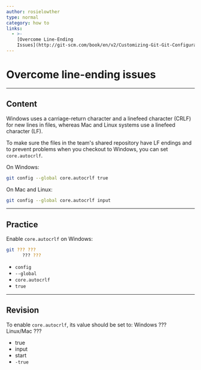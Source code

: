 ```yaml
---
author: rosielowther
type: normal
category: how to
links:
  - >-
    [Overcome Line-Ending
    Issues](http://git-scm.com/book/en/v2/Customizing-Git-Git-Configuration#_formatting_and_whitespace){website}
---
```


# Overcome line-ending issues


---

## Content

Windows uses a carriage-return character and a linefeed character (CRLF) for new lines in files, whereas Mac and Linux systems use a linefeed character (LF).

To make sure the files in the team's shared repository have LF endings and to prevent problems when you checkout to Windows, you can set `core.autocrlf`.

On Windows:

```bash
git config --global core.autocrlf true
```

On Mac and Linux:

```bash
git config --global core.autocrlf input
```


---

## Practice

Enable `core.autocrlf` on Windows:

```bash
git ??? ???
      ??? ???
```

- `config`
- `--global`
- `core.autocrlf`
- `true`


---

## Revision

To enable `core.autocrlf`, its value should be set to:
Windows   ???  
Linux/Mac   ???  

- true
- input
- start
- `-true`
